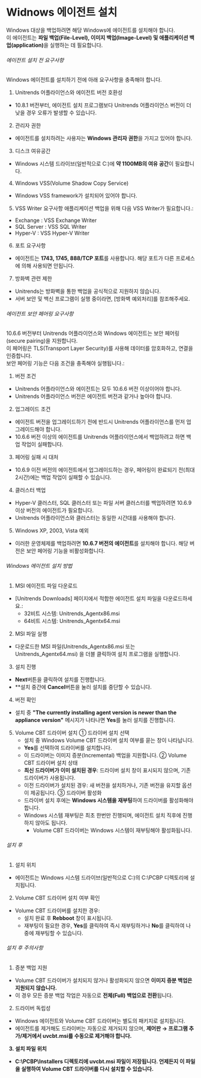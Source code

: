# Widnows 에이전트 설치

Windows 대상을 백업하려면 해당 Windows에 에이전트를 설치해야 합니다.<br>
이 에이전트는 <b>파일 백업(File-Level), 이미지 백업(Image-Level) 및 애플리케이션 백업(application)</b>을 실행하는 데 필요합니다.<br>

###### 에이전트 설치 전 요구사항
Windows 에이전트를 설치하기 전에 아래 요구사항을 충족해야 합니다.
1. Unitrends 어플라이언스와 에이전트 버전 호환성
* 10.8.1 버전부터, 에이전트 설치 프로그램보다 Unitrends 어플라이언스 버전이 더 낮을 경우 오류가 발생할 수 있습니다.
2. 관리자 권한
* 에이전트를 설치하려는 사용자는 <b>Windows 관리자 권한</b>을 가지고 있어야 합니다.<br>
3. 디스크 여유공간
* Windows 시스템 드라이브(일반적으로 C:\)에 <b>약 1100MB의 여유 공간</b>이 필요합니다.<br>
4. Windows VSS(Volume Shadow Copy Service)
* Windows VSS framework가 설치되어 있어야 합니다.<br>
5. VSS Writer 요구사항
애플리케이션 백업을 위해 다음 VSS Writer가 필요합니다.:<br>
* Exchange : VSS Exchange Writer
* SQL Server : VSS SQL Writer
* Hyper-V : VSS Hyper-V Writer
6. 포트 요구사항
* 에이전트는 <b>1743, 1745, 888/TCP 포트</b>를 사용합니다. 해당 포트가 다른 프로세스에 의해 사용되면 안됩니다.
7. 방화벽 관련 제한
* Unitrends는 방화벽을 통한 백업을 공식적으로 지원하지 않습니다.
* 서버 보안 및 백신 프로그램이 실행 중이라면, [방화벽 예외처리]를 참조해주세요.

###### 에이전트 보안 페어링 요구사항
10.6.6 버전부터 Unitrends 어플라이언스와 Windows 에이전트는 보안 페어링(secure pairing)을 지원합니다.<br>
이 페어링은 TLS(Transport Layer Security)를 사용해 데이터를 암호화하고, 연결을 인증합니다.<br>
보안 페어링 기능은 다음 조건을 충족해야 실행됩니다.:

1. 버전 조건
* Unitrends 어플라이언스와 에이전트는 모두 10.6.6 버전 이상이어야 합니다.
* Unitrends 어플라이언스 버전은 에이전트 버전과 같거나 높아야 합니다.

2. 업그레이드 조건
* 에이전트 버전을 업그레이드하기 전에 반드시 Unitrends 어플라이언스를 먼저 업그레이드해야 합니다.
* 10.6.6 버전 이상의 에이전트를 Unitrends 어플라이언스에서 백업하려고 하면 백업 작업이 실패합니다.

3. 페어링 실패 시 대처
* 10.6.9 이전 버전의 에이전트에서 업그레이드하는 경우, 페어링이 완료되기 전(최대 2시간)에는 백업 작업이 실패할 수 있습니다.

4. 클러스터 백업
* Hyper-V 클러스터, SQL 클러스터 또는 파일 서버 클러스터를 백업하려면 10.6.9 이상 버전의 에이전트가 필요합니다.
* Unitrends 어플라이언스와 클러스터는 동일한 시간대를 사용해야 합니다.

5. Windows XP, 2003, Vista 예외
* 이러한 운영체제를 백업하려면 <b>10.6.7 버전의 에이전트</b>를 설치해야 합니다. 해당 버전은 보안 페어링 기능을 비활성화합니다.

###### Windows 에이전트 설치 방법

1. MSI 에이전트 파일 다운로드
* [Unitrends Downloads] 페이지에서 적합한 에이전트 설치 파일을 다운로드하세요.:
    * 32비트 시스템: Unitrends_Agentx86.msi
    * 64비트 시스템: Unitrends_Agentx64.msi

2. MSI 파일 실행
* 다운로드한 MSI 파일(Unitrends_Agentx86.msi 또는 Unitrends_Agentx64.msi) 을 더블 클릭하여 설치 프로그램을 실행합니다.

3. 설치 진행
* <b>Next</b>버튼을 클릭하여 설치를 진행합니다.
* **설치 중간에 <b>Cancel</b>버튼을 눌러 설치를 중단할 수 있습니다.

4. 버전 확인
* 설치 중 <b>"The currently installing agent version is newer than the appliance version"</b> 메시지가 나타나면 <b>Yes</b>를 눌러 설치를 진행합니다.

5. Volume CBT 드라이버 설치
① 드라이버 설치 선택
   * 설치 중 Windows Volume CBT 드라이버 설치 여부를 묻는 창이 나타납니다.<br>
   * <b>Yes</b>를 선택하여 드라이버를 설치합니다.
   * 이 드라이버는 이미지 증분(Incremental) 백업을 지원합니다.
② Volume CBT 드라이버 설치 상태<br>
   * <b>최신 드라이버가 이미 설치된 경우</b>: 드라이버 설치 창이 표시되지 않으며, 기존 드라이버가 사용됩니다.
   * 이전 드라이버가 설치된 경우: 새 버전을 설치하거나, 기존 버전을 유지할 옵션이 제공됩니다.
③ 드라이버 활성화
   * 드라이버 설치 후에는 <b>Windows 시스템을 재부팅</b>하여 드라이버를 활성화해야 합니다.
   * Windows 시스템 재부팅은 최초 한번만 진행되며, 에이전트 설치 직후에 진행하지 않아도 됩니다.
      * Volume CBT 드라이버는 Windows 시스템이 재부팅해야 활성화됩니다.

###### 설치 후
1. 설치 위치
* 에이전트는 Windows 시스템 드라이브(일반적으로 C:\)의 C:\PCBP 디렉토리에 설치됩니다.
2. Volume CBT 드라이버 설치 여부 확인
* Volume CBT 드라이버를 설치한 경우:
    * 설치 완료 후 <b>Rebboot</b> 창이 표시됩니다.
    * 재부팅이 필요한 경우, <b>Yes</b>를 클릭하여 즉시 재부팅하거나 <b>No</b>를 클릭하여 나중에 재부팅할 수 있습니다.

###### 설치 후 주의사항
1. 증분 백업 지원
* Volume CBT 드라이버가 설치되지 않거나 활성화되지 않으면 <b>이미지 증분 백업은 지원되지 않습니다.</b>
* 이 경우 모든 증분 백업 작업은 자동으로 <b>전체(Full) 백업으로 전환</b>됩니다.

2. 드라이버 독립성
* Windows 에이전트와 Volume CBT 드라이버는 별도의 패키지로 설치됩니다.
* 에이전트를 제거해도 드라이버는 자동으로 제거되지 않으며, <b>제어판 → 프로그램 추가/제거<b>에서 uvcbt.msi를 수동으로 제거해야 합니다.

3. 설치 파일 위치
* C:\PCBP\Installers 디렉토리에 uvcbt.msi 파일이 저장됩니다. 언제든지 이 파일을 실행하여 Volume CBT 드라이버를 다시 설치할 수 있습니다.


